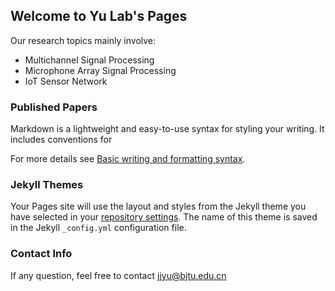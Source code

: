 ## Welcome to Yu Lab's Pages
Our research topics mainly involve:
 - Multichannel Signal Processing
 - Microphone Array Signal Processing
 - IoT Sensor Network

### Published Papers

Markdown is a lightweight and easy-to-use syntax for styling your writing. It includes conventions for


For more details see [Basic writing and formatting syntax](https://docs.github.com/en/github/writing-on-github/getting-started-with-writing-and-formatting-on-github/basic-writing-and-formatting-syntax).

### Jekyll Themes

Your Pages site will use the layout and styles from the Jekyll theme you have selected in your [repository settings](https://github.com/crystalyuu/YuLab.github.io/settings/pages). The name of this theme is saved in the Jekyll `_config.yml` configuration file.

### Contact Info
If any question, feel free to contact jjyu@bjtu.edu.cn

